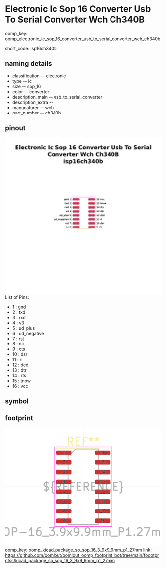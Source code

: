 # Electronic Ic Sop 16 Converter Usb To Serial Converter Wch Ch340B
oomp_key: oomp_electronic_ic_sop_16_converter_usb_to_serial_converter_wch_ch340b  

short_code: isp16ch340b
## naming details
* classification -- electronic
* type -- ic
* size -- sop_16
* color -- converter
* description_main -- usb_to_serial_converter
* description_extra -- 
* manucaturer -- wch
* part_number -- ch340b
## pinout
![](working_pinout_600.png)
List of Pins:

* 1 : gnd
* 2 : txd
* 3 : rxd
* 4 : v3
* 5 : ud_plus
* 6 : ud_negative
* 7 : rst
* 8 : nc
* 9 : cts
* 10 : dsr
* 11 : ri
* 12 : dcd
* 13 : dtr
* 14 : rts
* 15 : tnow
* 16 : vcc
## symbol


## footprint

![](footprint/0/working/working_600.png)
oomp_key: oomp_kicad_package_so_sop_16_3_9x9_9mm_p1_27mm
link: https://github.com/oomlout/oomlout_oomp_footprint_bot/tree/main/foootprntss/kicad_package_so_sop_16_3_9x9_9mm_p1_27mm
